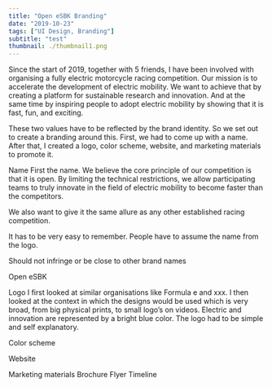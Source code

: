 ```yaml
---
title: "Open eSBK Branding"
date: "2019-10-23"
tags: ["UI Design, Branding"]
subtitle: "test"
thumbnail: ./thumbnail1.png
---
```


Since the start of 2019, together with 5 friends, I have been involved with organising a fully electric motorcycle racing competition.
Our mission is to accelerate the development of electric mobility. We want to achieve that by creating a platform for sustainable research and innovation. And at the same time by inspiring people to adopt electric mobility by showing that it is fast, fun, and exciting.

These two values have to be reflected by the brand identity. So we set out to create a branding around this. First, we had to come up with a name. After that, I created a logo, color scheme, website, and marketing materials to promote it.

Name
First the name. We believe the core principle of our competition is that it is open. By limiting the technical restrictions, we allow participating teams to truly innovate in the field of electric mobility to become faster than the competitors.

We also want to give it the same allure as any other established racing competition.

It has to be very easy to remember. People have to assume the name from the logo.

Should not infringe or be close to other brand names

Open eSBK

Logo
I first looked at similar organisations like Formula e and xxx. I then looked at the context in which the designs would be used which is very broad, from big physical prints, to small logo’s on videos. Electric and innovation are represented by a bright blue color.
The logo had to be simple and self explanatory.

Color scheme


Website

Marketing materials
Brochure
Flyer
Timeline